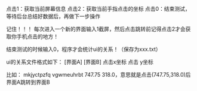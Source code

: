 点击1：获取当前屏幕信息
点击2：获取当前手指点击的坐标
点击0：结束测试，等待后台总结好数据后，再做下一步操作

记住！！！
每次进入一个新的界面输入1截屏，然后点击跳转前记得点击2才会获取你手机点击的地方！

结束测试的时候输入0，程序才会统计ui的关系！（保存为xxx.txt）

ui的关系文件格式如下：
[界面A] [界面B] 点击x坐标 点击 y坐标 

比如：
mkjyctpzfq vgwmeuhrbt 747.75 318.0，意思就是点击(747.75,318.0)后界面A跳转到界面B